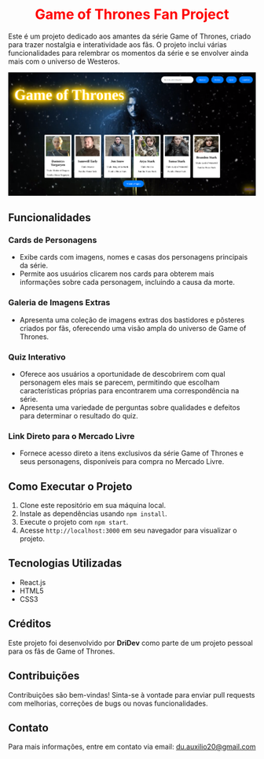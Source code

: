 <h1 align="center"><strong style="color:red;">Game of Thrones Fan Project</strong></h1>

Este é um projeto dedicado aos amantes da série Game of Thrones, criado para trazer nostalgia e interatividade aos fãs. O projeto inclui várias funcionalidades para relembrar os momentos da série e se envolver ainda mais com o universo de Westeros.

![Game of Thrones Fan Project](https://github.com/DriDri1308/projet/raw/master/Captura%20de%20tela%20de%202024-06-05%2020-10-02.png)

## Funcionalidades

### Cards de Personagens
- Exibe cards com imagens, nomes e casas dos personagens principais da série.
- Permite aos usuários clicarem nos cards para obterem mais informações sobre cada personagem, incluindo a causa da morte.

### Galeria de Imagens Extras
- Apresenta uma coleção de imagens extras dos bastidores e pôsteres criados por fãs, oferecendo uma visão ampla do universo de Game of Thrones.

### Quiz Interativo
- Oferece aos usuários a oportunidade de descobrirem com qual personagem eles mais se parecem, permitindo que escolham características próprias para encontrarem uma correspondência na série.
- Apresenta uma variedade de perguntas sobre qualidades e defeitos para determinar o resultado do quiz.

### Link Direto para o Mercado Livre
- Fornece acesso direto a itens exclusivos da série Game of Thrones e seus personagens, disponíveis para compra no Mercado Livre.

## Como Executar o Projeto

1. Clone este repositório em sua máquina local.
2. Instale as dependências usando `npm install`.
3. Execute o projeto com `npm start`.
4. Acesse `http://localhost:3000` em seu navegador para visualizar o projeto.

## Tecnologias Utilizadas

- React.js
- HTML5
- CSS3

## Créditos

Este projeto foi desenvolvido por <strong>DriDev</strong> como parte de um projeto pessoal para os fãs de Game of Thrones.

## Contribuições

Contribuições são bem-vindas! Sinta-se à vontade para enviar pull requests com melhorias, correções de bugs ou novas funcionalidades.

## Contato

Para mais informações, entre em contato via email: du.auxilio20@gmail.com